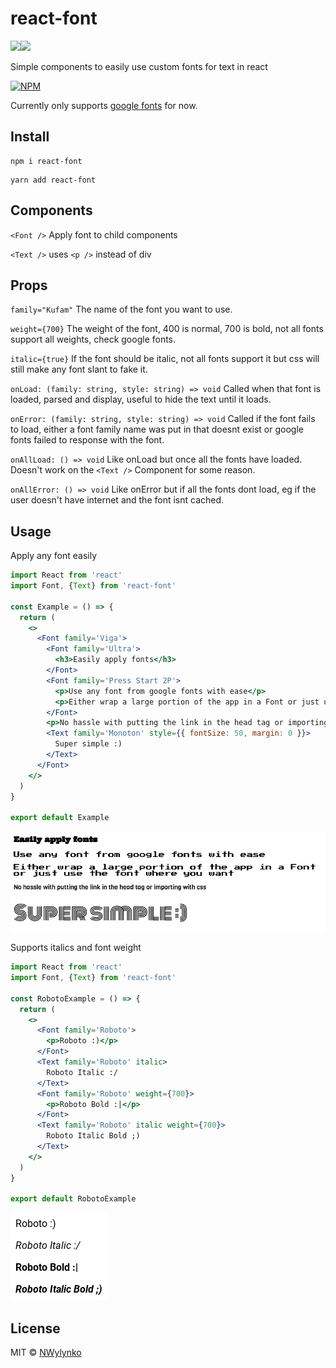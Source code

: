 # react-font

<img src="https://img.shields.io/badge/react%20-%2320232a.svg?&style=for-the-badge&logo=react&logoColor=%2361DAFB"/><img src="https://img.shields.io/badge/typescript%20-%23007ACC.svg?&style=for-the-badge&logo=typescript&logoColor=white"/>

Simple components to easily use custom fonts for text in react

[![NPM](https://nodei.co/npm/react-font.png)](https://www.npmjs.com/package/react-font)

Currently only supports [google fonts](https://fonts.google.com/) for now.

## Install

```
npm i react-font
```

```
yarn add react-font
```

## Components

`<Font />` Apply font to child components

`<Text />` uses `<p />` instead of div

## Props

`family="Kufam"`
The name of the font you want to use.

`weight={700}`
The weight of the font, 400 is normal, 700 is bold, not all fonts support all weights, check google fonts.

`italic={true}`
If the font should be italic, not all fonts support it but css will still make any font slant to fake it.


`onLoad: (family: string, style: string) => void`
Called when that font is loaded, parsed and display, useful to hide the text until it loads.

`onError: (family: string, style: string) => void`
Called if the font fails to load, either a font family name was put in that doesnt exist or google fonts failed to response with the font.

`onAllLoad: () => void`
Like onLoad but once all the fonts have loaded. Doesn't work on the `<Text />` Component for some reason.

`onAllError: () => void`
Like onError but if all the fonts dont load, eg if the user doesn't have internet and the font isnt cached.

## Usage

Apply any font easily

<!-- add-file: ./example/src/Example.jsx -->

``` jsx markdown-add-files
import React from 'react'
import Font, {Text} from 'react-font'

const Example = () => {
  return (
    <>
      <Font family='Viga'>
        <Font family='Ultra'>
          <h3>Easily apply fonts</h3>
        </Font>
        <Font family='Press Start 2P'>
          <p>Use any font from google fonts with ease</p>
          <p>Either wrap a large portion of the app in a Font or just use the font where you want</p>
        </Font>
        <p>No hassle with putting the link in the head tag or importing with css</p>
        <Text family='Monoton' style={{ fontSize: 50, margin: 0 }}>
          Super simple :)
        </Text>
      </Font>
    </>
  )
}

export default Example

```
<!-- markdown-code-runner
  {
    "dependencies": [
      "react-font"
    ]
  }
-->

<!-- markdown-code-runner image-start -->

![rendered jsx](./README.0.png)

<!-- markdown-code-runner image-end -->

Supports italics and font weight

<!-- add-file: ./example/src/Roboto.jsx -->

``` jsx markdown-add-files
import React from 'react'
import Font, {Text} from 'react-font'

const RobotoExample = () => {
  return (
    <>
      <Font family='Roboto'>
        <p>Roboto :)</p>
      </Font>
      <Text family='Roboto' italic>
        Roboto Italic :/
      </Text>
      <Font family='Roboto' weight={700}>
        <p>Roboto Bold :|</p>
      </Font>
      <Text family='Roboto' italic weight={700}>
        Roboto Italic Bold ;)
      </Text>
    </>
  )
}

export default RobotoExample

```
<!-- markdown-code-runner
  {
    "dependencies": [
      "react-font"
    ]
  }
-->

<!-- markdown-code-runner image-start -->

![rendered jsx](./README.1.png)

<!-- markdown-code-runner image-end -->

## License

MIT © [NWylynko](https://github.com/NWylynko)
